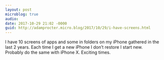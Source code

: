```yaml
---
layout: post
microblog: true
audio: 
date: 2017-10-29 21:02 -0000
guid: http://adamprocter.micro.blog/2017/10/29/i-have-screens.html
---
```

I have 10 screens of apps and some in folders on my iPhone gathered in the last 2 years. Each time I get a new iPhone I don’t restore I start new. Probably do the same with iPhone X. Exciting times. 
